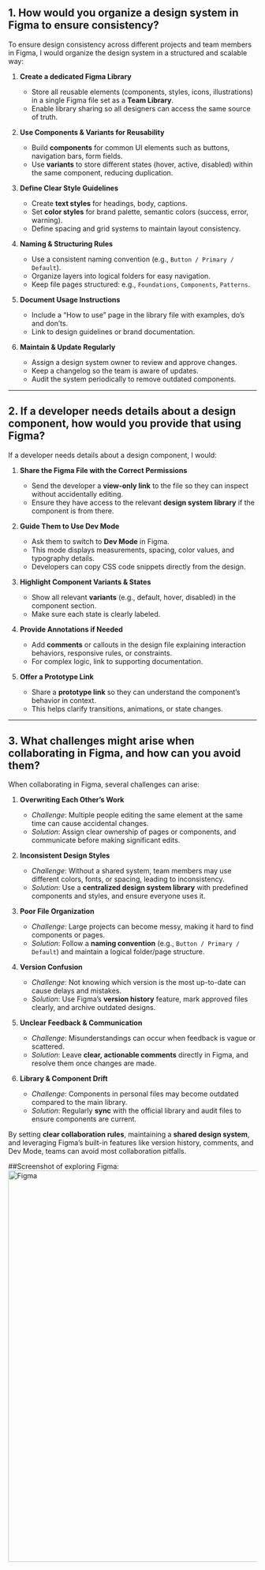 ## 1. How would you organize a design system in Figma to ensure consistency?

To ensure design consistency across different projects and team members in Figma, I would organize the design system in a structured and scalable way:

1. **Create a dedicated Figma Library**  
   - Store all reusable elements (components, styles, icons, illustrations) in a single Figma file set as a **Team Library**.  
   - Enable library sharing so all designers can access the same source of truth.

2. **Use Components & Variants for Reusability**  
   - Build **components** for common UI elements such as buttons, navigation bars, form fields.  
   - Use **variants** to store different states (hover, active, disabled) within the same component, reducing duplication.

3. **Define Clear Style Guidelines**  
   - Create **text styles** for headings, body, captions.  
   - Set **color styles** for brand palette, semantic colors (success, error, warning).  
   - Define spacing and grid systems to maintain layout consistency.

4. **Naming & Structuring Rules**  
   - Use a consistent naming convention (e.g., `Button / Primary / Default`).  
   - Organize layers into logical folders for easy navigation.  
   - Keep file pages structured: e.g., `Foundations`, `Components`, `Patterns`.

5. **Document Usage Instructions**  
   - Include a “How to use” page in the library file with examples, do’s and don’ts.  
   - Link to design guidelines or brand documentation.

6. **Maintain & Update Regularly**  
   - Assign a design system owner to review and approve changes.  
   - Keep a changelog so the team is aware of updates.  
   - Audit the system periodically to remove outdated components.

---

## 2. If a developer needs details about a design component, how would you provide that using Figma?

If a developer needs details about a design component, I would:  

1. **Share the Figma File with the Correct Permissions**  
   - Send the developer a **view-only link** to the file so they can inspect without accidentally editing.  
   - Ensure they have access to the relevant **design system library** if the component is from there.

2. **Guide Them to Use Dev Mode**  
   - Ask them to switch to **Dev Mode** in Figma.  
   - This mode displays measurements, spacing, color values, and typography details.  
   - Developers can copy CSS code snippets directly from the design.

3. **Highlight Component Variants & States**  
   - Show all relevant **variants** (e.g., default, hover, disabled) in the component section.  
   - Make sure each state is clearly labeled.

4. **Provide Annotations if Needed**  
   - Add **comments** or callouts in the design file explaining interaction behaviors, responsive rules, or constraints.  
   - For complex logic, link to supporting documentation.

5. **Offer a Prototype Link**  
   - Share a **prototype link** so they can understand the component’s behavior in context.  
   - This helps clarify transitions, animations, or state changes.

---

## 3. What challenges might arise when collaborating in Figma, and how can you avoid them?

When collaborating in Figma, several challenges can arise:  

1. **Overwriting Each Other’s Work**  
   - *Challenge*: Multiple people editing the same element at the same time can cause accidental changes.  
   - *Solution*: Assign clear ownership of pages or components, and communicate before making significant edits.

2. **Inconsistent Design Styles**  
   - *Challenge*: Without a shared system, team members may use different colors, fonts, or spacing, leading to inconsistency.  
   - *Solution*: Use a **centralized design system library** with predefined components and styles, and ensure everyone uses it.

3. **Poor File Organization**  
   - *Challenge*: Large projects can become messy, making it hard to find components or pages.  
   - *Solution*: Follow a **naming convention** (e.g., `Button / Primary / Default`) and maintain a logical folder/page structure.

4. **Version Confusion**  
   - *Challenge*: Not knowing which version is the most up-to-date can cause delays and mistakes.  
   - *Solution*: Use Figma’s **version history** feature, mark approved files clearly, and archive outdated designs.

5. **Unclear Feedback & Communication**  
   - *Challenge*: Misunderstandings can occur when feedback is vague or scattered.  
   - *Solution*: Leave **clear, actionable comments** directly in Figma, and resolve them once changes are made.

6. **Library & Component Drift**  
   - *Challenge*: Components in personal files may become outdated compared to the main library.  
   - *Solution*: Regularly **sync** with the official library and audit files to ensure components are current.

By setting **clear collaboration rules**, maintaining a **shared design system**, and leveraging Figma’s built-in features like version history, comments, and Dev Mode, teams can avoid most collaboration pitfalls.

##Screenshot of exploring Figma:<img width="1468" height="793" alt="Figma" src="https://github.com/user-attachments/assets/ef27f078-189c-44e9-b5a4-001896fdf58d" />


